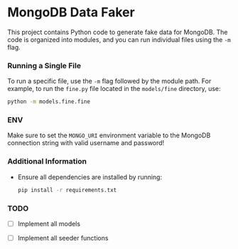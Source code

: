 # MongoDB Data Faker

This project contains Python code to generate fake data for MongoDB. The code is organized into modules, and you can run individual files using the `-m` flag.

### Running a Single File

To run a specific file, use the `-m` flag followed by the module path. For example, to run the `fine.py` file located in the `models/fine` directory, use:
```sh
python -m models.fine.fine
```

### ENV
Make sure to set the `MONGO_URI` environment variable to the MongoDB connection string with valid username and password!


### Additional Information

- Ensure all dependencies are installed by running:
    ```sh
    pip install -r requirements.txt
    ```
### TODO
- [ ] Implement all models
- [ ] Implement all seeder functions

